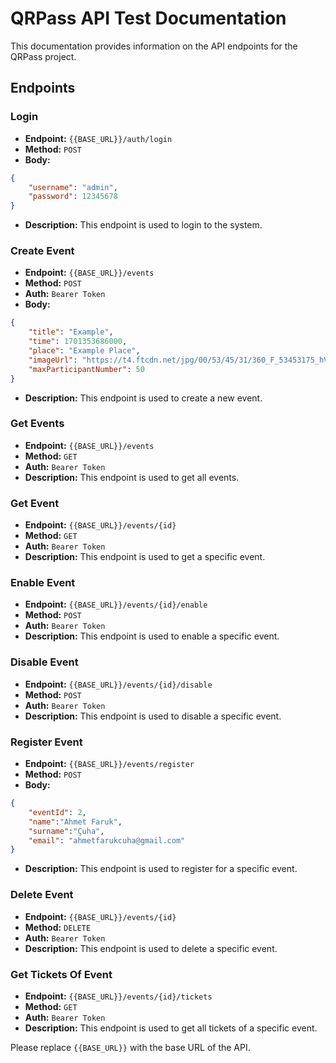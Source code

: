 # QRPass API Test Documentation

This documentation provides information on the API endpoints for the QRPass project.

## Endpoints

### Login

- **Endpoint:** `{{BASE_URL}}/auth/login`
- **Method:** `POST`
- **Body:** 
```json
{
    "username": "admin",
    "password": 12345678
}
```
- **Description:** This endpoint is used to login to the system.

### Create Event

- **Endpoint:** `{{BASE_URL}}/events`
- **Method:** `POST`
- **Auth:** `Bearer Token`
- **Body:** 
```json
{
    "title": "Example",
    "time": 1701353686000,
    "place": "Example Place",
    "imageUrl": "https://t4.ftcdn.net/jpg/00/53/45/31/360_F_53453175_hVgYVz0WmvOXPd9CNzaUcwcibiGao3CL.jpg",
    "maxParticipantNumber": 50
}
```
- **Description:** This endpoint is used to create a new event.

### Get Events

- **Endpoint:** `{{BASE_URL}}/events`
- **Method:** `GET`
- **Auth:** `Bearer Token`
- **Description:** This endpoint is used to get all events.

### Get Event

- **Endpoint:** `{{BASE_URL}}/events/{id}`
- **Method:** `GET`
- **Auth:** `Bearer Token`
- **Description:** This endpoint is used to get a specific event.

### Enable Event

- **Endpoint:** `{{BASE_URL}}/events/{id}/enable`
- **Method:** `POST`
- **Auth:** `Bearer Token`
- **Description:** This endpoint is used to enable a specific event.

### Disable Event

- **Endpoint:** `{{BASE_URL}}/events/{id}/disable`
- **Method:** `POST`
- **Auth:** `Bearer Token`
- **Description:** This endpoint is used to disable a specific event.

### Register Event

- **Endpoint:** `{{BASE_URL}}/events/register`
- **Method:** `POST`
- **Body:** 
```json
{
    "eventId": 2,
    "name":"Ahmet Faruk",
    "surname":"Çuha",
    "email": "ahmetfarukcuha@gmail.com"
}
```
- **Description:** This endpoint is used to register for a specific event.

### Delete Event

- **Endpoint:** `{{BASE_URL}}/events/{id}`
- **Method:** `DELETE`
- **Auth:** `Bearer Token`
- **Description:** This endpoint is used to delete a specific event.

### Get Tickets Of Event

- **Endpoint:** `{{BASE_URL}}/events/{id}/tickets`
- **Method:** `GET`
- **Auth:** `Bearer Token`
- **Description:** This endpoint is used to get all tickets of a specific event.

Please replace `{{BASE_URL}}` with the base URL of the API.
